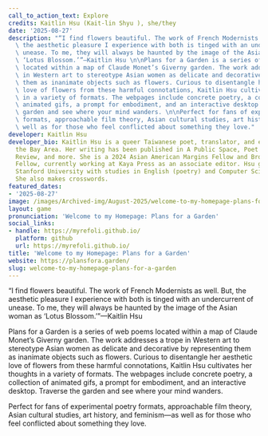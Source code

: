 ```yaml
---
call_to_action_text: Explore
credits: Kaitlin Hsu (Kait-lin Shyu ), she/they
date: '2025-08-27'
description: "“I find flowers beautiful. The work of French Modernists as well. But,\
  \ the aesthetic pleasure I experience with both is tinged with an undercurrent of\
  \ unease. To me, they will always be haunted by the image of the Asian woman as\
  \ ‘Lotus Blossom.’”—Kaitlin Hsu \n\nPlans for a Garden is a series of web poems\
  \ located within a map of Claude Monet’s Giverny garden. The work addresses a trope\
  \ in Western art to stereotype Asian women as delicate and decorative by representing\
  \ them as inanimate objects such as flowers. Curious to disentangle her aesthetic\
  \ love of flowers from these harmful connotations, Kaitlin Hsu cultivates her thoughts\
  \ in a variety of formats. The webpages include concrete poetry, a collection of\
  \ animated gifs, a prompt for embodiment, and an interactive desktop. Traverse the\
  \ garden and see where your mind wanders. \n\nPerfect for fans of experimental poetry\
  \ formats, approachable film theory, Asian cultural studies, art history, and feminism—as\
  \ well as for those who feel conflicted about something they love."
developer: Kaitlin Hsu
developer_bio: Kaitlin Hsu is a queer Taiwanese poet, translator, and editor from
  the Bay Area. Her writing has been published in A Public Space, Poet Lore, the Bellingham
  Review, and more. She is a 2024 Asian American Margins Fellow and Brooklyn Poets
  Fellow, currently working at Kaya Press as an associate editor. Hsu graduated from
  Stanford University with studies in English (poetry) and Computer Science (biocomputation).
  She also makes crosswords.
featured_dates:
- '2025-08-27'
image: /images/Archived-img/August-2025/welcome-to-my-homepage-plans-for-a-garden.jpg
layout: game
pronunciation: 'Welcome to my Homepage: Plans for a Garden'
social_links:
- handle: https://myrefoli.github.io/
  platform: github
  url: https://myrefoli.github.io/
title: 'Welcome to my Homepage: Plans for a Garden'
website: https://plansfora.garden/
slug: welcome-to-my-homepage-plans-for-a-garden
---
```


“I find flowers beautiful. The work of French Modernists as well. But, the aesthetic pleasure I experience with both is tinged with an undercurrent of unease. To me, they will always be haunted by the image of the Asian woman as ‘Lotus Blossom.’”—Kaitlin Hsu

Plans for a Garden is a series of web poems located within a map of Claude Monet’s Giverny garden. The work addresses a trope in Western art to stereotype Asian women as delicate and decorative by representing them as inanimate objects such as flowers. Curious to disentangle her aesthetic love of flowers from these harmful connotations, Kaitlin Hsu cultivates her thoughts in a variety of formats. The webpages include concrete poetry, a collection of animated gifs, a prompt for embodiment, and an interactive desktop. Traverse the garden and see where your mind wanders.

Perfect for fans of experimental poetry formats, approachable film theory, Asian cultural studies, art history, and feminism—as well as for those who feel conflicted about something they love.
